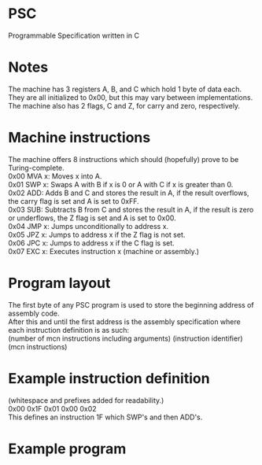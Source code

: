 # PSC
Programmable Specification written in C
# Notes
The machine has 3 registers A, B, and C which hold 1 byte of data each.  
They are all initialized to 0x00, but this may vary between implementations.  
The machine also has 2 flags, C and Z, for carry and zero, respectively.
# Machine instructions
The machine offers 8 instructions which should (hopefully) prove to be Turing-complete.  
0x00 MVA x: Moves x into A.  
0x01 SWP x: Swaps A with B if x is 0 or A with C if x is greater than 0.  
0x02 ADD: Adds B and C and stores the result in A, if the result overflows, the carry flag is set and A is set to 0xFF.  
0x03 SUB: Subtracts B from C and stores the result in A, if the result is zero or underflows, the Z flag is set and A is set to 0x00.  
0x04 JMP x: Jumps unconditionally to address x.  
0x05 JPZ x: Jumps to address x if the Z flag is not set.  
0x06 JPC x: Jumps to address x if the C flag is set.  
0x07 EXC x: Executes instruction x (machine or assembly.)  

# Program layout
The first byte of any PSC program is used to store the beginning address of assembly code.  
After this and until the first address is the assembly specification where each instruction definition is as such:  
(number of mcn instructions including arguments) (instruction identifier) (mcn instructions)  

# Example instruction definition
(whitespace and prefixes added for readability.)   
0x00 0x1F 0x01 0x00 0x02  
This defines an instruction 1F which SWP's and then ADD's.  

# Example program
